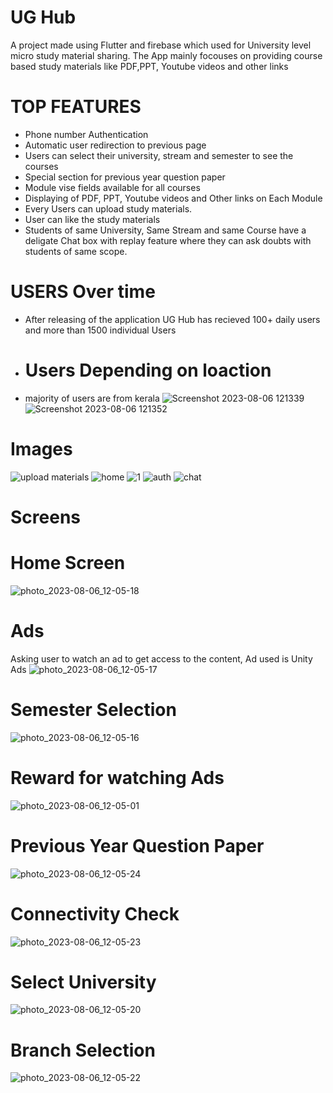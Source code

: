 # UG Hub

A project made using Flutter and firebase which used for University level micro study material sharing. The App mainly focouses on providing course based study materials like PDF,PPT, Youtube videos and other links

#  TOP FEATURES

- Phone number Authentication
- Automatic user redirection to previous page
- Users can select their university, stream and semester to see the courses
- Special section for previous year question paper
- Module vise fields available for all courses
- Displaying of PDF, PPT, Youtube videos and Other links on Each Module
- Every Users can upload study materials.
- User can like the study materials
- Students of same University, Same Stream and same Course have a deligate Chat box with replay feature where they can ask doubts with students of same scope.

 # USERS Over time
 - After releasing of the application UG Hub has recieved 100+ daily users and more than 1500 individual Users
 - # Users Depending on loaction
 - majority of users are from kerala
![Screenshot 2023-08-06 121339](https://github.com/joe-l-mathew/UG-HUB/assets/84284015/12f96e0e-8aa5-46f1-958c-7d255065d2f0)
![Screenshot 2023-08-06 121352](https://github.com/joe-l-mathew/UG-HUB/assets/84284015/79310723-41ad-4f7d-8675-7a1b046b6fa1)

  #  Images

  ![upload materials](https://github.com/joe-l-mathew/UG-HUB/assets/84284015/647f57c9-d24f-4b5c-9a00-7836b68b3dc8)
![home](https://github.com/joe-l-mathew/UG-HUB/assets/84284015/43540ba5-67c4-42ed-a2a7-289fc689c0ab)
![1](https://github.com/joe-l-mathew/UG-HUB/assets/84284015/86207288-74b6-4ddd-b1b9-dea114a67452)
![auth](https://github.com/joe-l-mathew/UG-HUB/assets/84284015/8a4b9d9e-42dd-4669-8865-f795f053645c)
![chat](https://github.com/joe-l-mathew/UG-HUB/assets/84284015/f6cc1fb8-d229-4036-aef9-3e1f8a5923a7)

# Screens

# Home Screen
![photo_2023-08-06_12-05-18](https://github.com/joe-l-mathew/UG-HUB/assets/84284015/4e1b477e-e335-45ae-9f1e-5f7562cce4b3)
# Ads
Asking user to watch an ad to get access to the content, Ad used is Unity Ads
![photo_2023-08-06_12-05-17](https://github.com/joe-l-mathew/UG-HUB/assets/84284015/d895f14f-42a1-469a-afe9-09d3fa0f7a21)
# Semester Selection
![photo_2023-08-06_12-05-16](https://github.com/joe-l-mathew/UG-HUB/assets/84284015/f65b56fa-ee7c-476f-b4f0-8e26c62dc43b)
# Reward for watching Ads
![photo_2023-08-06_12-05-01](https://github.com/joe-l-mathew/UG-HUB/assets/84284015/7cce6e5d-df49-4ab2-9beb-d31e4aae4f6e)
# Previous Year Question Paper
![photo_2023-08-06_12-05-24](https://github.com/joe-l-mathew/UG-HUB/assets/84284015/dc31b23e-a76f-4f99-a3ba-a51b0776d53c)
# Connectivity Check
![photo_2023-08-06_12-05-23](https://github.com/joe-l-mathew/UG-HUB/assets/84284015/08d04b55-dd21-47eb-8a25-912e9d1592b3)
# Select University
![photo_2023-08-06_12-05-20](https://github.com/joe-l-mathew/UG-HUB/assets/84284015/dfe2bfcb-257b-49f1-a7ad-06f3ab3d28fe)
# Branch Selection
![photo_2023-08-06_12-05-22](https://github.com/joe-l-mathew/UG-HUB/assets/84284015/a49331ce-e907-404a-8ed3-588325763e5a)




